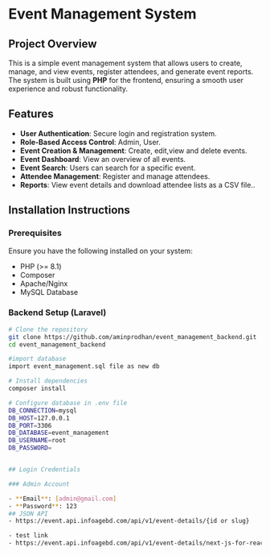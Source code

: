 # Event Management System

## Project Overview

This is a simple event management system that allows users to create, manage, and view events, register attendees, and generate event reports. The system is built using **PHP** for the frontend, ensuring a smooth user experience and robust functionality.

## Features

- **User Authentication**: Secure login and registration system.
- **Role-Based Access Control**: Admin, User.
- **Event Creation & Management**: Create, edit,view and delete events.  
- **Event Dashboard**: View an overview of all events.  
- **Event Search**: Users can search for a specific event.  
- **Attendee Management**: Register and manage attendees.  
- **Reports**: View event details and download attendee lists as a CSV file..

## Installation Instructions

### Prerequisites

Ensure you have the following installed on your system:

- PHP (>= 8.1)
- Composer
- Apache/Nginx
- MySQL Database

### Backend Setup (Laravel)

```sh
# Clone the repository
git clone https://github.com/aminprodhan/event_management_backend.git
cd event_management_backend

#import database
import event_management.sql file as new db

# Install dependencies
composer install

# Configure database in .env file
DB_CONNECTION=mysql  
DB_HOST=127.0.0.1  
DB_PORT=3306  
DB_DATABASE=event_management  
DB_USERNAME=root  
DB_PASSWORD=


## Login Credentials

### Admin Account

- **Email**: [admin@gmail.com]
- **Password**: 123
## JSON API
- https://event.api.infoagebd.com/api/v1/event-details/{id or slug}

- test link
- https://event.api.infoagebd.com/api/v1/event-details/next-js-for-react-and-fullstack-developers
